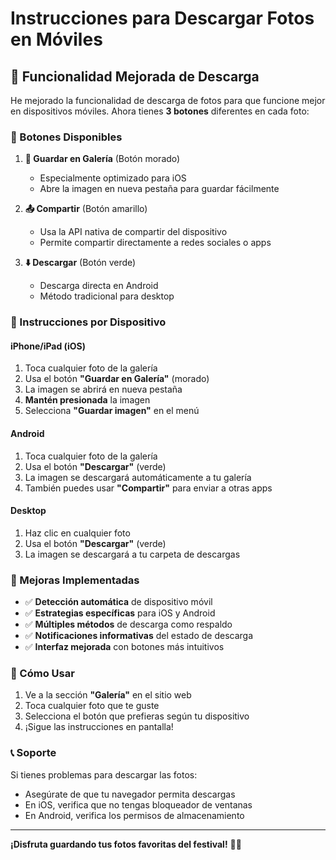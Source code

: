 # Instrucciones para Descargar Fotos en Móviles

## 🎯 Funcionalidad Mejorada de Descarga

He mejorado la funcionalidad de descarga de fotos para que funcione mejor en dispositivos móviles. Ahora tienes **3 botones** diferentes en cada foto:

### 📱 Botones Disponibles

1. **💾 Guardar en Galería** (Botón morado)
   - Especialmente optimizado para iOS
   - Abre la imagen en nueva pestaña para guardar fácilmente

2. **📤 Compartir** (Botón amarillo)
   - Usa la API nativa de compartir del dispositivo
   - Permite compartir directamente a redes sociales o apps

3. **⬇️ Descargar** (Botón verde)
   - Descarga directa en Android
   - Método tradicional para desktop

### 📱 Instrucciones por Dispositivo

#### **iPhone/iPad (iOS)**
1. Toca cualquier foto de la galería
2. Usa el botón **"Guardar en Galería"** (morado)
3. La imagen se abrirá en nueva pestaña
4. **Mantén presionada** la imagen
5. Selecciona **"Guardar imagen"** en el menú

#### **Android**
1. Toca cualquier foto de la galería
2. Usa el botón **"Descargar"** (verde)
3. La imagen se descargará automáticamente a tu galería
4. También puedes usar **"Compartir"** para enviar a otras apps

#### **Desktop**
1. Haz clic en cualquier foto
2. Usa el botón **"Descargar"** (verde)
3. La imagen se descargará a tu carpeta de descargas

### 🔧 Mejoras Implementadas

- ✅ **Detección automática** de dispositivo móvil
- ✅ **Estrategias específicas** para iOS y Android
- ✅ **Múltiples métodos** de descarga como respaldo
- ✅ **Notificaciones informativas** del estado de descarga
- ✅ **Interfaz mejorada** con botones más intuitivos

### 🚀 Cómo Usar

1. Ve a la sección **"Galería"** en el sitio web
2. Toca cualquier foto que te guste
3. Selecciona el botón que prefieras según tu dispositivo
4. ¡Sigue las instrucciones en pantalla!

### 📞 Soporte

Si tienes problemas para descargar las fotos:
- Asegúrate de que tu navegador permita descargas
- En iOS, verifica que no tengas bloqueador de ventanas
- En Android, verifica los permisos de almacenamiento

---

**¡Disfruta guardando tus fotos favoritas del festival!** 🎵✨ 